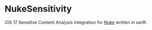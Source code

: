# NukeSensitivity
iOS 17 Sensitive Content Analysis integration for [Nuke](https://github.com/kean/Nuke) written in swift.
